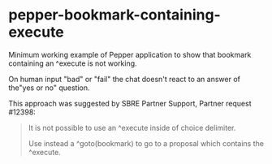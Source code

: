 # pepper-bookmark-containing-execute
Minimum working example of Pepper application to show that bookmark containing an ^execute is not working.

On human input "bad" or "fail" the chat doesn't react to an answer of the"yes or no" question.

This approach was suggested by SBRE Partner Support, Partner request #12398:
> It is not possible to use an ^execute inside of choice delimiter.
>
> Use instead a ^goto(bookmark) to go to a proposal which contains the ^execute.
